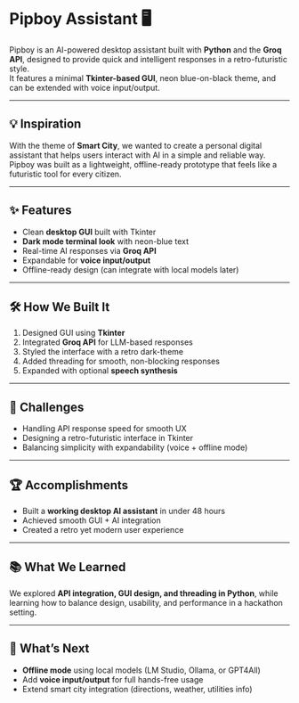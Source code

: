 # Pipboy Assistant 🖥️

Pipboy is an AI-powered desktop assistant built with **Python** and the **Groq API**, designed to provide quick and intelligent responses in a retro-futuristic style.  
It features a minimal **Tkinter-based GUI**, neon blue-on-black theme, and can be extended with voice input/output.  

---

## 💡 Inspiration
With the theme of **Smart City**, we wanted to create a personal digital assistant that helps users interact with AI in a simple and reliable way.  
Pipboy was built as a lightweight, offline-ready prototype that feels like a futuristic tool for every citizen.  

---

## ✨ Features
- Clean **desktop GUI** built with Tkinter  
- **Dark mode terminal look** with neon-blue text  
- Real-time AI responses via **Groq API**  
- Expandable for **voice input/output**  
- Offline-ready design (can integrate with local models later)  

---

## 🛠️ How We Built It
1. Designed GUI using **Tkinter**  
2. Integrated **Groq API** for LLM-based responses  
3. Styled the interface with a retro dark-theme  
4. Added threading for smooth, non-blocking responses  
5. Expanded with optional **speech synthesis**  

---

## 🚧 Challenges
- Handling API response speed for smooth UX  
- Designing a retro-futuristic interface in Tkinter  
- Balancing simplicity with expandability (voice + offline mode)  

---

## 🏆 Accomplishments
- Built a **working desktop AI assistant** in under 48 hours  
- Achieved smooth GUI + AI integration  
- Created a retro yet modern user experience  

---

## 📚 What We Learned
We explored **API integration, GUI design, and threading in Python**, while learning how to balance design, usability, and performance in a hackathon setting.  

---

## 🔮 What’s Next
- **Offline mode** using local models (LM Studio, Ollama, or GPT4All)  
- Add **voice input/output** for full hands-free usage  
- Extend smart city integration (directions, weather, utilities info)  

